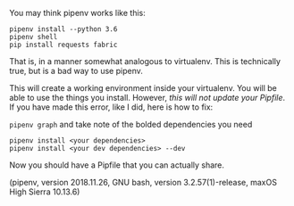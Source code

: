 You may think pipenv works like this:                       
                                                            
```                                                         
pipenv install --python 3.6                                 
pipenv shell                                                
pip install requests fabric                                 
```                                                         
                                                            
That is, in a manner somewhat analogous to virtualenv. This is technically true, but is a bad way to use pipenv.
                                                            
This will create a working environment inside your virtualenv. You will be able to use the things you install. However, *this will not update your Pipfile*. If you have made this error, like I did, here is how to fix:
                                                            
`pipenv graph` and take note of the bolded dependencies you need
                                                            
`pipenv install <your dependencies>`                        
`pipenv install <your dev dependencies> --dev`                        
                                                            
Now you should have a Pipfile that you can actually share.  

(pipenv, version 2018.11.26, GNU bash, version 3.2.57(1)-release, maxOS High Sierra 10.13.6)
